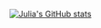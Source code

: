 [![Julia's GitHub stats](https://github-readme-stats.vercel.app/api?username=julianikulski&hide=prs&count_private=true)](https://github.com/julianikulski/github-readme-stats)
